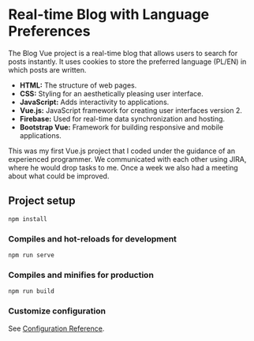 # Real-time Blog with Language Preferences

The Blog Vue project is a real-time blog that allows users to search for posts instantly. It uses cookies to store the preferred language (PL/EN) in which posts are written.

- **HTML:** The structure of web pages.
- **CSS:** Styling for an aesthetically pleasing user interface.
- **JavaScript:** Adds interactivity to applications.
- **Vue.js:** JavaScript framework for creating user interfaces version 2.
- **Firebase:** Used for real-time data synchronization and hosting.
- **Bootstrap Vue:** Framework for building responsive and mobile applications.

This was my first Vue.js project that I coded under the guidance of an experienced programmer. We communicated with each other using JIRA, where he would drop tasks to me. Once a week we also had a meeting about what could be improved.

## Project setup
```
npm install
```

### Compiles and hot-reloads for development
```
npm run serve
```

### Compiles and minifies for production
```
npm run build
```

### Customize configuration
See [Configuration Reference](https://cli.vuejs.org/config/).
